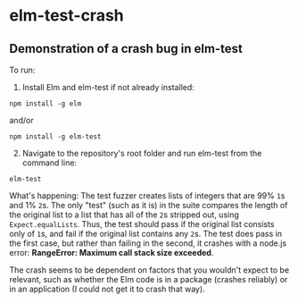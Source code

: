 # elm-test-crash
## Demonstration of a crash bug in elm-test

To run:

1) Install Elm and elm-test if not already installed:

`npm install -g elm`

and/or

`npm install -g elm-test`

2) Navigate to the repository's root folder and run elm-test from the command line:

`elm-test`

What's happening: The test fuzzer creates lists of integers that are 99% `1`s and 1% `2`s. The only "test" (such as it is) in the suite compares the length of the original list to a list that has all of the `2`s stripped out, using `Expect.equalLists`. Thus, the test should pass if the original list consists only of `1`s, and fail if the original list contains any `2`s. The test does pass in the first case, but rather than failing in the second, it crashes with a node.js error: **RangeError: Maximum call stack size exceeded**.

The crash seems to be dependent on factors that you wouldn't expect to be relevant, such as whether the Elm code is in a package (crashes reliably) or in an application (I could not get it to crash that way).